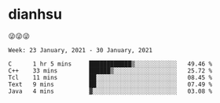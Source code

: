 
# dianhsu

:stuck_out_tongue_winking_eye::stuck_out_tongue_winking_eye::stuck_out_tongue_winking_eye:

<!--START_SECTION:waka-->
```text
Week: 23 January, 2021 - 30 January, 2021

C      1 hr 5 mins     ████████████▒░░░░░░░░░░░░   49.46 % 
C++    33 mins         ██████▒░░░░░░░░░░░░░░░░░░   25.72 % 
Tcl    11 mins         ██░░░░░░░░░░░░░░░░░░░░░░░   08.45 % 
Text   9 mins          ██░░░░░░░░░░░░░░░░░░░░░░░   07.49 % 
Java   4 mins          ▓░░░░░░░░░░░░░░░░░░░░░░░░   03.08 % 
```
<!--END_SECTION:waka-->
